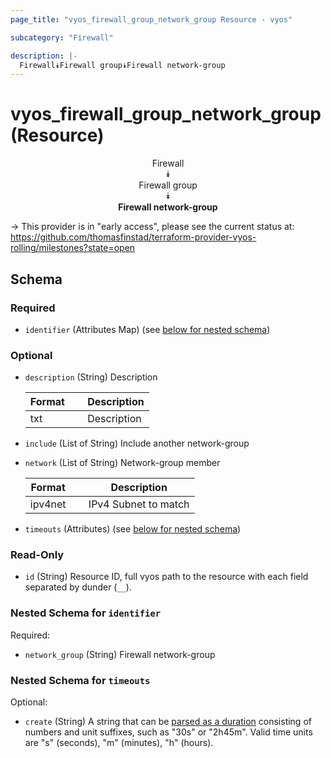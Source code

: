 ```yaml
---
page_title: "vyos_firewall_group_network_group Resource - vyos"

subcategory: "Firewall"

description: |- 
  Firewall⯯Firewall group⯯Firewall network-group
---
```


# vyos_firewall_group_network_group (Resource)
<center>

Firewall  
⯯  
Firewall group  
⯯  
**Firewall network-group**


</center>

-> This provider is in "early access", please see the current status at: https://github.com/thomasfinstad/terraform-provider-vyos-rolling/milestones?state=open

## Schema

### Required

- `identifier` (Attributes Map) (see [below for nested schema](#nestedatt--identifier))

### Optional

- `description` (String) Description

    |Format  &emsp;|Description  |
    |----------|---------------|
    |txt     &emsp;|Description  |
- `include` (List of String) Include another network-group
- `network` (List of String) Network-group member

    |Format   &emsp;|Description           |
    |-----------|------------------------|
    |ipv4net  &emsp;|IPv4 Subnet to match  |
- `timeouts` (Attributes) (see [below for nested schema](#nestedatt--timeouts))

### Read-Only

- `id` (String) Resource ID, full vyos path to the resource with each field separated by dunder (`__`).

<a id="nestedatt--identifier"></a>
### Nested Schema for `identifier`

Required:

- `network_group` (String) Firewall network-group


<a id="nestedatt--timeouts"></a>
### Nested Schema for `timeouts`

Optional:

- `create` (String) A string that can be [parsed as a duration](https://pkg.go.dev/time#ParseDuration) consisting of numbers and unit suffixes, such as &#34;30s&#34; or &#34;2h45m&#34;. Valid time units are &#34;s&#34; (seconds), &#34;m&#34; (minutes), &#34;h&#34; (hours).  
